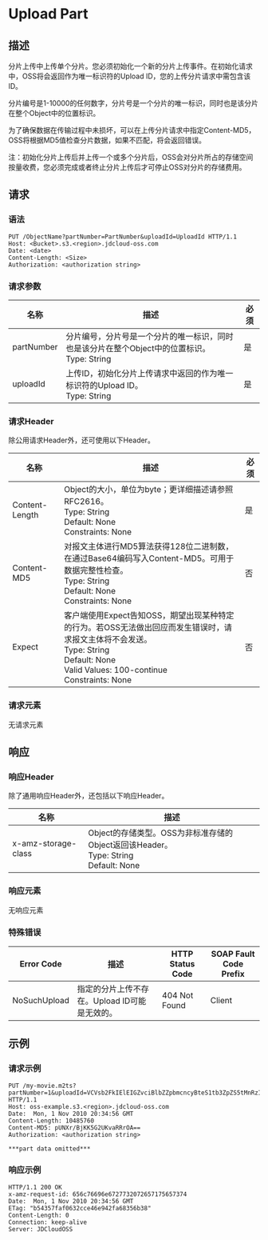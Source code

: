 # Upload Part

## 描述
分片上传中上传单个分片。您必须初始化一个新的分片上传事件。在初始化请求中，OSS将会返回作为唯一标识符的Upload ID，您的上传分片请求中需包含该ID。

分片编号是1-10000的任何数字，分片号是一个分片的唯一标识，同时也是该分片在整个Object中的位置标识。

为了确保数据在传输过程中未损坏，可以在上传分片请求中指定Content-MD5，OSS将根据MD5值检查分片数据，如果不匹配，将会返回错误。

注：初始化分片上传后并上传一个或多个分片后，OSS会对分片所占的存储空间按量收费，您必须完成或者终止分片上传后才可停止OSS对分片的存储费用。

## 请求
### 语法
```
PUT /ObjectName?partNumber=PartNumber&uploadId=UploadId HTTP/1.1
Host: <Bucket>.s3.<region>.jdcloud-oss.com
Date: <date>
Content-Length: <Size>
Authorization: <authorization string>
```
### 请求参数

名称|描述|必须
---|---|---
partNumber|分片编号，分片号是一个分片的唯一标识，同时也是该分片在整个Object中的位置标识。<br>Type: String|是
uploadId|上传ID，初始化分片上传请求中返回的作为唯一标识符的Upload ID。<br>Type: String|是

### 请求Header
除公用请求Header外，还可使用以下Header。

名称|描述|必须
---|---|---
Content-Length|Object的大小，单位为byte；更详细描述请参照RFC2616。<br>Type: String<br>Default: None<br>Constraints: None|是
Content-MD5|对报文主体进行MD5算法获得128位二进制数，在通过Base64编码写入Content-MD5。可用于数据完整性检查。<br>Type: String<br>Default: None<br>Constraints: None|否
Expect|客户端使用Expect告知OSS，期望出现某种特定的行为。若OSS无法做出回应而发生错误时，请求报文主体将不会发送。<br>Type: String<br>Default: None<br>Valid Values: 100-continue<br>Constraints: None|否

### 请求元素
无请求元素

## 响应
### 响应Header
除了通用响应Header外，还包括以下响应Header。

名称|描述
---|---
x-amz-storage-class|Object的存储类型。OSS为非标准存储的Object返回该Header。<br>Type: String<br>Default: None

### 响应元素
无响应元素

### 特殊错误

Error Code|描述|HTTP Status Code|SOAP Fault Code Prefix
---|---|---|---
NoSuchUpload|指定的分片上传不存在。Upload ID可能是无效的。|404 Not Found|Client

## 示例
### 请求示例
```
PUT /my-movie.m2ts?partNumber=1&uploadId=VCVsb2FkIElEIGZvciBlbZZpbmcncyBteS1tb3ZpZS5tMnRzIHVwbG9hZR HTTP/1.1
Host: oss-example.s3.<region>.jdcloud-oss.com
Date:  Mon, 1 Nov 2010 20:34:56 GMT
Content-Length: 10485760
Content-MD5: pUNXr/BjKK5G2UKvaRRrOA==
Authorization: <authorization string>

***part data omitted***
```
### 响应示例
```
HTTP/1.1 200 OK
x-amz-request-id: 656c76696e6727732072657175657374
Date:  Mon, 1 Nov 2010 20:34:56 GMT
ETag: "b54357faf0632cce46e942fa68356b38"
Content-Length: 0
Connection: keep-alive
Server: JDCloudOSS
```

